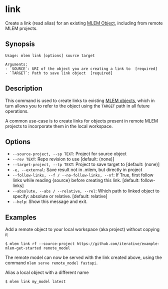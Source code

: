 # link

Create a link (read alias) for an existing [MLEM Object](/doc/user-guide/basic-concepts#mlem-objects), including from
remote MLEM projects.

## Synopsis

```usage
Usage: mlem link [options] source target

Arguments:
- `SOURCE`: URI of the object you are creating a link to  [required]
- `TARGET`: Path to save link object  [required]
```

## Description

This command is used to create links to existing
[MLEM objects](/doc/user-guide/basic-concepts#mlem-objects), which in turn
allows you to refer to the object using the `TARGET` path in all future
operations.

A common use-case is to create links for objects present in remote MLEM projects
to incorporate them in the local workspace.

## Options

- `--source-project, --sp TEXT`: Project for source object
- `--rev TEXT`: Repo revision to use  [default: (none)]
- `--target-project, --tp TEXT`: Project to save target to  [default: (none)]
- `-e, --external`: Save result not in .mlem, but directly in project
- `--follow-links, --f / --no-follow-links, --nf`: If True, first follow links while reading {source} before creating this link.  [default: follow-links]
- `--absolute, --abs / --relative, --rel`: Which path to linked object to specify: absolute or relative.  [default: relative]
- `--help`: Show this message and exit.

## Examples

Add a remote object to your local workspace (aka project) without copying it

```cli
$ mlem link rf --source-project https://github.com/iterative/example-mlem-get-started remote_model
```

<admon type="tip">

The remote model can now be served with the link created above, using the
command `mlem serve remote_model fastapi`.

</admon>

Alias a local object with a different name

```cli
$ mlem link my_model latest
```
